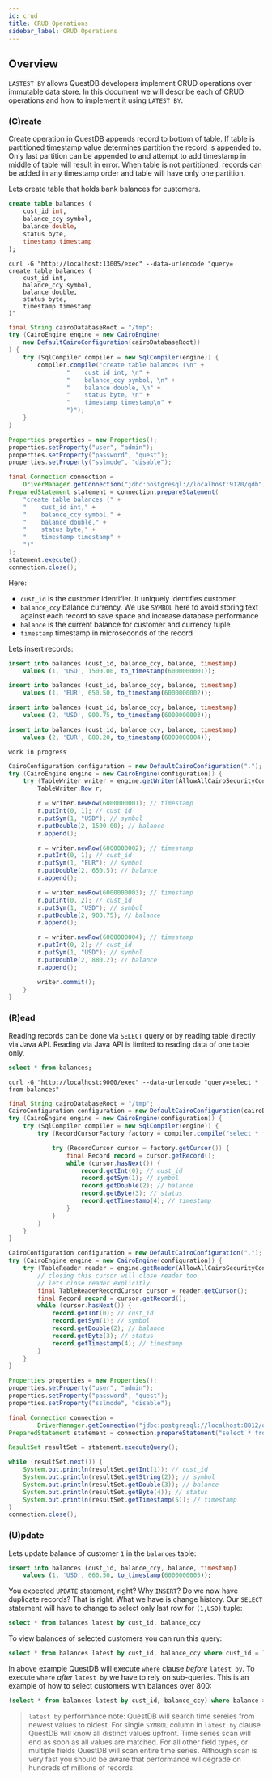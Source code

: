 ```yaml
---
id: crud
title: CRUD Operations
sidebar_label: CRUD Operations
---
```


## Overview
`LASTEST BY` allows QuestDB developers implement CRUD operations over immutable data store. 
In this document we will describe each of CRUD operations and how to implement it using `LATEST BY`.

### (C)reate

Create operation in QuestDB appends record to bottom of table. If table is partitioned timestamp value determines 
partition the record is appended to. Only last partition can be appended to and attempt to add timestamp in middle of
table will result in error. When table is not partitioned, records can be added in any timestamp order and table will have only one partition.

Lets create table that holds bank balances for customers.

<!--DOCUSAURUS_CODE_TABS-->
<!--SQL-->
```sql
create table balances (
	cust_id int, 
	balance_ccy symbol, 
	balance double, 
	status byte, 
	timestamp timestamp
);
```
<!--REST-->
```shell 
curl -G "http://localhost:13005/exec" --data-urlencode "query=
create table balances (
    cust_id int,
    balance_ccy symbol,
    balance double,
    status byte,
    timestamp timestamp
)"
```
<!--Java-->
```java
final String cairoDatabaseRoot = "/tmp";
try (CairoEngine engine = new CairoEngine(
    new DefaultCairoConfiguration(cairoDatabaseRoot))
) {
    try (SqlCompiler compiler = new SqlCompiler(engine)) {
        compiler.compile("create table balances (\n" +
                "    cust_id int, \n" +
                "    balance_ccy symbol, \n" +
                "    balance double, \n" +
                "    status byte, \n" +
                "    timestamp timestamp\n" +
                ")");
    }
}
```
<!--JDBC-->
```java
Properties properties = new Properties();
properties.setProperty("user", "admin");
properties.setProperty("password", "quest");
properties.setProperty("sslmode", "disable");

final Connection connection = 
    DriverManager.getConnection("jdbc:postgresql://localhost:9120/qdb", properties);
PreparedStatement statement = connection.prepareStatement(
    "create table balances (" +
    "    cust_id int," +
    "    balance_ccy symbol," +
    "    balance double," +
    "    status byte," +
    "    timestamp timestamp" +
    ")"
);
statement.execute();
connection.close();

```
<!--END_DOCUSAURUS_CODE_TABS-->

Here:
 - `cust_id` is the customer identifier. It uniquely identifies customer.
 - `balance_ccy` balance currency. We use `SYMBOL` here to avoid storing text against each record to save space and increase database performance
 - `balance` is the current balance for customer and currency tuple 
 - `timestamp` timestamp in microseconds of the record

Lets insert records:
<!--DOCUSAURUS_CODE_TABS-->
<!--SQL-->

```sql
insert into balances (cust_id, balance_ccy, balance, timestamp)
	values (1, 'USD', 1500.00, to_timestamp(6000000001));

insert into balances (cust_id, balance_ccy, balance, timestamp)
	values (1, 'EUR', 650.50, to_timestamp(6000000002));

insert into balances (cust_id, balance_ccy, balance, timestamp)
	values (2, 'USD', 900.75, to_timestamp(6000000003));

insert into balances (cust_id, balance_ccy, balance, timestamp)
	values (2, 'EUR', 880.20, to_timestamp(6000000004));
```
<!--REST-->
```
work in progress
```
<!--Java Raw-->
```java
CairoConfiguration configuration = new DefaultCairoConfiguration(".");
try (CairoEngine engine = new CairoEngine(configuration)) {
    try (TableWriter writer = engine.getWriter(AllowAllCairoSecurityContext.INSTANCE, "balances")) {
        TableWriter.Row r;

        r = writer.newRow(6000000001); // timestamp
        r.putInt(0, 1); // cust_id
        r.putSym(1, "USD"); // symbol
        r.putDouble(2, 1500.00); // balance
        r.append();

        r = writer.newRow(6000000002); // timestamp
        r.putInt(0, 1); // cust_id
        r.putSym(1, "EUR"); // symbol
        r.putDouble(2, 650.5); // balance
        r.append();

        r = writer.newRow(6000000003); // timestamp
        r.putInt(0, 2); // cust_id
        r.putSym(1, "USD"); // symbol
        r.putDouble(2, 900.75); // balance
        r.append();

        r = writer.newRow(6000000004); // timestamp
        r.putInt(0, 2); // cust_id
        r.putSym(1, "USD"); // symbol
        r.putDouble(2, 880.2); // balance
        r.append();

        writer.commit();
    }
}
```

<!--END_DOCUSAURUS_CODE_TABS-->


### (R)ead

Reading records can be done via `SELECT` query or by reading table directly via Java API. Reading via Java API is limited to
reading data of one table only.

<!--DOCUSAURUS_CODE_TABS-->
<!--SQL-->
```sql
select * from balances;
```
<!--REST-->
```shell 
curl -G "http://localhost:9000/exec" --data-urlencode "query=select * from balances"
```
<!--Java SQL-->
```java
final String cairoDatabaseRoot = "/tmp";
CairoConfiguration configuration = new DefaultCairoConfiguration(cairoDatabaseRoot);
try (CairoEngine engine = new CairoEngine(configuration)) {
    try (SqlCompiler compiler = new SqlCompiler(engine)) {
        try (RecordCursorFactory factory = compiler.compile("select * from balances").getRecordCursorFactory()) {

            try (RecordCursor cursor = factory.getCursor()) {
                final Record record = cursor.getRecord();
                while (cursor.hasNext()) {
                    record.getInt(0); // cust_id
                    record.getSym(1); // symbol
                    record.getDouble(2); // balance
                    record.getByte(3); // status
                    record.getTimestamp(4); // timestamp
                }
            }
        }
    }
}
```
<!--Java Raw-->
```java
CairoConfiguration configuration = new DefaultCairoConfiguration(".");
try (CairoEngine engine = new CairoEngine(configuration)) {
    try (TableReader reader = engine.getReader(AllowAllCairoSecurityContext.INSTANCE, "balances")) {
        // closing this cursor will close reader too
        // lets close reader explicitly
        final TableReaderRecordCursor cursor = reader.getCursor();
        final Record record = cursor.getRecord();
        while (cursor.hasNext()) {
            record.getInt(0); // cust_id
            record.getSym(1); // symbol
            record.getDouble(2); // balance
            record.getByte(3); // status
            record.getTimestamp(4); // timestamp
        }
    }
}
```
<!--JDBC-->
```java
Properties properties = new Properties();
properties.setProperty("user", "admin");
properties.setProperty("password", "quest");
properties.setProperty("sslmode", "disable");

final Connection connection =
        DriverManager.getConnection("jdbc:postgresql://localhost:8812/qdb", properties);
PreparedStatement statement = connection.prepareStatement("select * from balances");

ResultSet resultSet = statement.executeQuery();

while (resultSet.next()) {
    System.out.println(resultSet.getInt(1)); // cust_id
    System.out.println(resultSet.getString(2)); // symbol
    System.out.println(resultSet.getDouble(3)); // balance
    System.out.println(resultSet.getByte(4)); // status
    System.out.println(resultSet.getTimestamp(5)); // timestamp
}
connection.close();
```
<!--END_DOCUSAURUS_CODE_TABS-->

### (U)pdate

Lets update balance of customer `1` in the `balances` table:

```sql
insert into balances (cust_id, balance_ccy, balance, timestamp)
	values (1, 'USD', 660.50, to_timestamp(6000000005));
```

You expected `UPDATE` statement, right? Why `INSERT`? Do we now have duplicate records? That is right. What we have is change history. Our `SELECT` statement will have to change to select only last row for `(1,USD)` tuple:

```sql
select * from balances latest by cust_id, balance_ccy
```

To view balances of selected customers you can run this query:                                                                       

```sql
select * from balances latest by cust_id, balance_ccy where cust_id = 1
```

In above example QuestDB will execute `where` clause *before* `latest by`. To execute `where` _after_ `latest by` we have to rely on sub-queries. This is an example of how to select customers with balances over 800:

```sql
(select * from balances latest by cust_id, balance_ccy) where balance > 800

```

> `latest by` performance note: QuestDB will search time sereies from newest values to oldest. For single `SYMBOL` column in `latest by` clause QuestDB will know all distinct values upfront. Time series scan will end as soon as
> all values are matched. For all other field types, or multiple fields QuestDB will scan entire time series. Although scan is very fast you should be aware that performance wil degrade on hundreds of millions of records. 
